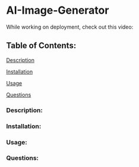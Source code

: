 # AI-Image-Generator

While working on deployment, check out this video:

## Table of Contents:

[Description](#Description)

[Installation](#Installation)

[Usage](#Usage)

[Questions](#Questions)

### Description:

### Installation:

### Usage:

### Questions:
